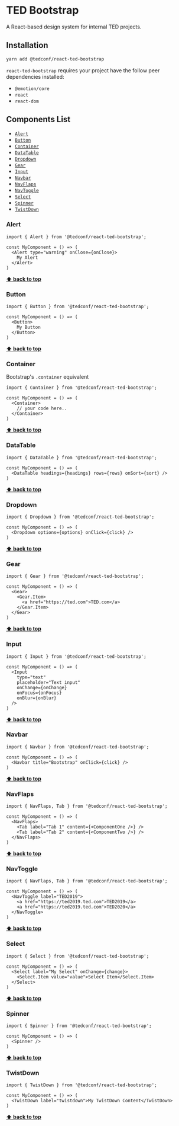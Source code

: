 # TED Bootstrap

A React-based design system for internal TED projects.

## Installation

```bash
yarn add @tedconf/react-ted-bootstrap
```

`react-ted-bootstrap` requires your project have the follow peer dependencies installed:
- `@emotion/core`
- `react`
- `react-dom`

## Components List

* [`Alert`](#alert)
* [`Button`](#button)
* [`Container`](#container)
* [`DataTable`](#datatable)
* [`Dropdown`](#dropdown)
* [`Gear`](#gear)
* [`Input`](#input)
* [`Navbar`](#navbar)
* [`NavFlaps`](#navflaps)
* [`NavToggle`](#navtoggle)
* [`Select`](#select)
* [`Spinner`](#spinner)
* [`TwistDown`](#twistdown)

### Alert

```
import { Alert } from '@tedconf/react-ted-bootstrap';

const MyComponent = () => (
  <Alert type="warning" onClose={onClose}>
    My Alert
  </Alert>
)
```

**[⬆️ back to top](#components-list)**

### Button

```
import { Button } from '@tedconf/react-ted-bootstrap';

const MyComponent = () => (
  <Button>
    My Button
  </Button>
)
```

**[⬆️ back to top](#components-list)**

### Container

Bootstrap's `.container` equivalent

```
import { Container } from '@tedconf/react-ted-bootstrap';

const MyComponent = () => (
  <Container>
    // your code here..
  </Container>
)
```

**[⬆️ back to top](#components-list)**

### DataTable

```
import { DataTable } from '@tedconf/react-ted-bootstrap';

const MyComponent = () => (
  <DataTable headings={headings} rows={rows} onSort={sort} />
)
```

**[⬆️ back to top](#components-list)**

### Dropdown

```
import { Dropdown } from '@tedconf/react-ted-bootstrap';

const MyComponent = () => (
  <Dropdown options={options} onClick={click} />
)
```

**[⬆️ back to top](#components-list)**

### Gear

```
import { Gear } from '@tedconf/react-ted-bootstrap';

const MyComponent = () => (
  <Gear>
    <Gear.Item>
      <a href="https://ted.com">TED.com</a>
    </Gear.Item>
  </Gear>
)
```

**[⬆️ back to top](#components-list)**

### Input

```
import { Input } from '@tedconf/react-ted-bootstrap';

const MyComponent = () => (
  <Input
    type="text"
    placeholder="Text input"
    onChange={onChange}
    onFocus={onFocus}
    onBlur={onBlur}
  />
)
```

**[⬆️ back to top](#components-list)**

### Navbar

```
import { Navbar } from '@tedconf/react-ted-bootstrap';

const MyComponent = () => (
  <Navbar title="Bootstrap" onClick={click} />
)
```

**[⬆️ back to top](#components-list)**

### NavFlaps

```
import { NavFlaps, Tab } from '@tedconf/react-ted-bootstrap';

const MyComponent = () => (
  <NavFlaps>
    <Tab label="Tab 1" content={<ComponentOne />} />
    <Tab label="Tab 2" content={<ComponentTwo />} />
  </NavFlaps>
)
```

**[⬆️ back to top](#components-list)**

### NavToggle

```
import { NavFlaps, Tab } from '@tedconf/react-ted-bootstrap';

const MyComponent = () => (
  <NavToggle label="TED2019">
    <a href="https://ted2019.ted.com">TED2019</a>
    <a href="https://ted2019.ted.com">TED2020</a>
  </NavToggle>
)
```

**[⬆️ back to top](#components-list)**

### Select

```
import { Select } from '@tedconf/react-ted-bootstrap';

const MyComponent = () => (
  <Select label="My Select" onChange={change}>
    <Select.Item value="value">Select Item</Select.Item>
  </Select>
)
```

**[⬆️ back to top](#components-list)**

### Spinner

```
import { Spinner } from '@tedconf/react-ted-bootstrap';

const MyComponent = () => (
  <Spinner />
)
```

**[⬆️ back to top](#components-list)**

### TwistDown

```
import { TwistDown } from '@tedconf/react-ted-bootstrap';

const MyComponent = () => (
  <TwistDown label="twistdown">My TwistDown Content</TwistDown>
)
```

**[⬆️ back to top](#components-list)**
